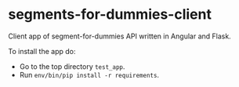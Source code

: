 # segments-for-dummies-client
Client app of segment-for-dummies API written in Angular and Flask.

To install the app do:
- Go to the top directory `test_app`.
- Run `env/bin/pip install -r requirements`.
